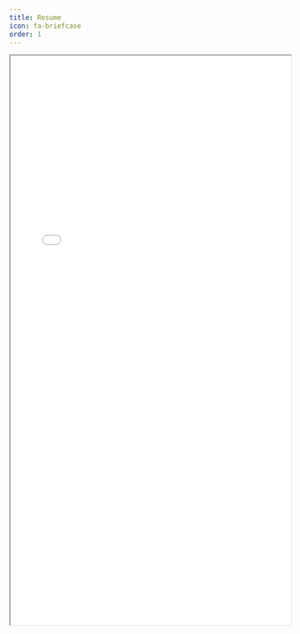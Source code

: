 ```yaml
---
title: Resume
icon: fa-briefcase
order: 1
---
```


<iframe src="/assets/resume/resume.pdf" width="100%" height="1020px">
    This browser does not support PDFs. Please download the PDF to view it: <a href="/assets/resume/resume.pdf">Download PDF</a>.
</iframe>

